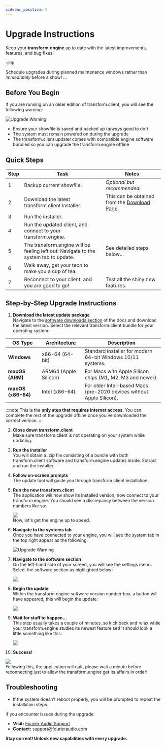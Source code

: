 ```yaml
---
sidebar_position: 5
---
```


# Upgrade Instructions

Keep your **transform.engine** up to date with the latest improvements, features, and bug fixes!

:::tip

Schedule upgrades during planned maintenance windows rather than *immediately* before a show!
:::


## Before You Begin

If you are running on an older edition of transform.client, you will see the following warning:
<div style={{ textAlign: "center" }}>
  <img src="/img/update/UpdateWarningv1-4-0.png" alt="Upgrade Warning" style={{ width: "50%" }} />
</div>


- Ensure your showfile is saved and backed up (*always* good to do!)
- The system must remain powered on during the upgrade
- The transform.client updater comes with compatible engine software bundled so you can upgrade the transform.engine offline

## Quick Steps

| Step | Task | Notes |
|------|------|-------|
| 1 | Backup current showfile. | *Optional but recommended.* |
| 2 | Download the latest transform.client installer. | This can be obtained from the [Download Page](https://docs.fourieraudio.com/downloads/).  |
| 3 | Run the installer. |  |
| 4 | Run the updated client, and connect to your transform.engine.  | |
| 5 | The transform.engine will be feeling left out! Navigate to the system tab to update.  | See detailed steps below... |
| 6 | Walk away, get your tech to make you a cup of tea. | |
| 7 | Reconnect to your client, and you are good to go! | Test all the shiny new features. |

## Step-by-Step Upgrade Instructions

1. **Download the latest update package**  
   Navigate to the [software downloads section](https://docs.fourieraudio.com/downloads/) of the docs and download the latest version. Select the relevant transform.client bundle for your operating system:  
   
| OS Type           | Architecture       | Description                                                                 |
|-------------------|--------------------|-----------------------------------------------------------------------------|
| **Windows**       | x86-64 (64-bit)    | Standard installer for modern 64-bit Windows 10/11 systems.                |
| **macOS (ARM)**   | ARM64 (Apple Silicon) | For Macs with Apple Silicon chips (M1, M2, M3 and newer).                 |
| **macOS (x86-64)**| Intel (x86-64)     | For older Intel-based Macs (pre-2020 devices without Apple Silicon).       |

:::note
This is the **only step that requires internet access**. You can complete the rest of the upgrade offline once you’ve downloaded the correct version.
:::

2. **Close down transform.client**  
   Make sure transform.client is not operating on your system while updating.

3. **Run the installer**  
   You will obtain a .zip file consisting of a bundle with both transform.client software and transform.engine updates inside. Extract and run the installer.

4. **Follow on-screen prompts**  
   The update tool will guide you through transform.client installation.
   
5. **Run the new transform.client**  
   The application will now show its installed version, now connect to your transform.engine. You should see a discrepancy between the version numbers like so:

      <div style={{ textAlign: "center" }}>
      <img src="/img/update/Versionmismatch.png" style={{ width: "50%" }} />
      </div>  
   Now, let's get the engine up to speed.

6. **Navigate to the systems tab**  
   Once you have connected to your engine, you will see the system tab in the top right appear as the following:
      <div style={{ textAlign: "center" }}>
      <img src="/img/update/SystemNotif.png" alt="Upgrade Warning" style={{ width: "20%", border: "2px solid #AAA" }} />
      </div>  

7. **Navigate to the software section**  
      On the left-hand side of your screen, you will see the settings menu. Select the software section as highlighted below:
      <div style={{ textAlign: "center" }}>
      <img src="/img/update/Menu.png" style={{ width: "50%"}} />
      </div>  


8. **Begin the update**  
   Within the transform.engine software version number box, a button will have appeared, this will begin the update:
      <div style={{ textAlign: "center" }}>
      <img src="/img/update/BeginUpdate.png" style={{ width: "50%"}} />
      </div>  

9.  **Wait for stuff to happen...**  
   This step usually takes a couple of minutes, so kick back and relax while your transform.engine studies its newest feature set!
   It should look a little something like this:
      <div style={{ textAlign: "center" }}>
      <img src="/img/update/Updateprogress.png" style={{ width: "50%"}} />
      </div>  

10. **Success!**
   
   <div style={{ textAlign: "center" }}>
   <img src="/img/update/UpdateComplete.png" style={{ width: "50%", clipPath: "inset(0 2px 0 0)", position: "relative" }} />
   </div>  
   Following this, the application will quit, please wait a minute before reconnecting just to allow the transform.engine get its affairs in order!

## Troubleshooting

- If the system doesn’t reboot properly, you will be prompted to repeat the installation steps.
  
If you encounter issues during the upgrade:

- **Visit:** [Fourier Audio Support](https://fourieraudio.com/support)
- **Contact:** [support@fourieraudio.com](mailto:support@fourieraudio.com)



**Stay current! Unlock new capabilities with every upgrade.**

